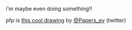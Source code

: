 i'm maybe even doing something!!

pfp is [this cool drawing](https://twitter.com/Papers_ev/status/1428817885363720194) by [@Papers_ev](https://twitter.com/Papers_ev) (twitter)
